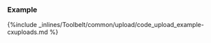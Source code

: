 <!-- usedin: [ _legacy_docker/Toolbelt/upload.md, _maestro/Toolbelt/upload.md, _node/toolbelt/upload.md, _rails/Toolbelt/upload.md] -->


### Example

{%include _inlines/Toolbelt/common/upload/code_upload_example-cxuploads.md %}
